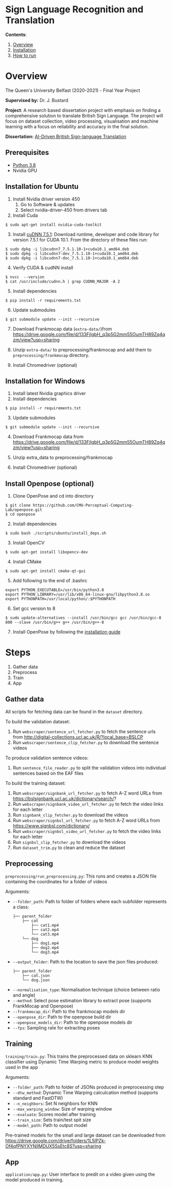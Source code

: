 
# Sign Language Recognition and Translation

**Contents**:

1. [Overview](#overview)
2. [Installation](#installation)
3. [How to run](#steps)

# Overview
The Queen's University Belfast (2020-2021) - Final Year Project

**Supervised by:** Dr. J. Bustard

**Project**: A research based dissertation project with emphasis on finding a comprehensive solution to translate British Sign Language. The project will focus on dataset collection, video processing, visualisation and machine learning with a focus on reliability and accuracy in the final solution.

**Dissertation:** [AI-Driven British Sign-language Translation](Kristina_Geddis_Dissertation.pdf)

## Prerequisites
- [Python 3.8](https://www.python.org/)
- Nvidia GPU

## Installation for Ubuntu
1. Install Nvidia driver version 450
    1. Go to Software & updates
    2. Select nvidia-driver-450 from drivers tab
2. Install Cuda
```
$ sudo apt-get install nvidia-cuda-toolkit
```
3. Install [cuDNN 7.5.1](https://developer.nvidia.com/cudnn): Download runtime, developer and code library for version 7.5.1 for CUDA 10.1. From the directory of these files run:
```
$ sudo dpkg -i libcudnn7_7.5.1.10-1+cuda10.1_amd64.deb
$ sudo dpkg -i libcudnn7-dev_7.5.1.10-1+cuda10.1_amd64.deb
$ sudo dpkg -i libcudnn7-doc_7.5.1.10-1+cuda10.1_amd64.deb
```
4. Verify CUDA & cudNN install
```
$ nvcc  --version
$ cat /usr/include/cudnn.h | grep CUDNN_MAJOR -A 2
```
5. Install dependencies
```
$ pip install -r requirements.txt
```
6. Update submodules
```
$ git submodule update --init --recursive
``` 
7. Download Frankmocap data (`extra-data/`)from https://drive.google.com/file/d/133FiIgbH_q3p5G2mm55OumTH89Zq4qzm/view?usp=sharing 

8. Unzip `extra-data/` to preprocessing/frankmocap and add them to `preprocessing/frankmocap` directory.
9. Install Chromedriver (optional)


## Installation for Windows
1. Install latest Nvidia graphics driver
2. Install dependencies
```
$ pip install -r requirements.txt
```
3. Update submodules
```
$ git submodule update --init --recursive
``` 
4. Download Frankmocap data from https://drive.google.com/file/d/133FiIgbH_q3p5G2mm55OumTH89Zq4qzm/view?usp=sharing

5. Unzip extra_data to preprocessing/frankmocap
6. Install Chromedriver (optional)

## Install Openpose (optional)
1. Clone OpenPose and cd into directory
```
$ git clone https://github.com/CMU-Perceptual-Computing-Lab/openpose.git
$ cd openpose
```
2. Install dependencies
```
$ sudo bash ./scripts/ubuntu/install_deps.sh
```
3. Install OpenCV
```
$ sudo apt-get install libopencv-dev
```
4. Install CMake
```
$ sudo apt-get install cmake-qt-gui
```
5. Add following to the end of .bashrc
```
export PYTHON_EXECUTABLE=/usr/bin/python3.8
export PYTHON_LIBRARY=/usr/lib/x86_64-linux-gnu/libpython3.8.so
export PYTHONPATH=/usr/local/python/:$PYTHONPATH
``` 
6. Set gcc version to 8
```
$ sudo update-alternatives --install /usr/bin/gcc gcc /usr/bin/gcc-8 800 --slave /usr/bin/g++ g++ /usr/bin/g++-8
```
7. Install OpenPose by following the [installation guide](https://github.com/CMU-Perceptual-Computing-Lab/openpose/blob/master/doc/installation/README.md#cmake-configuration)

# Steps

1. Gather data
2. Preprocess 
3. Train
4. App

## Gather data
All scripts for fetching data can be found in the `dataset` directory.

To build the validation dataset:
1. Run `webscraper/sentence_url_fetcher.py` to fetch the sentence urls from http://digital-collections.ucl.ac.uk/R/?local_base=BSLCP
2. Run `webscraper/sentence_clip_fetcher.py` to download the sentence videos

To produce validation sentence videos:
1. Run `sentence_file_reader.py` to split the validation videos into individual sentences based on the EAF files

To build the training dataset:
1. Run `webscraper/signbank_url_fetcher.py` to fetch A-Z word URLs from https://bslsignbank.ucl.ac.uk/dictionary/search/?
2. Run `webscraper/signbank_video_url_fetcher.py` to fetch the video links for each letter
3. Run `signbank_clip_fetcher.py` to download the videos
4. Run `webscraper/signbsl_url_fetcher.py` to fetch A-Z word URLs from https://www.signbsl.com/dictionary/
5. Run `webscraper/signbsl_video_url_fetcher.py` to fetch the video links for each letter
6. Run `signbsl_clip_fetcher.py` to download the videos
7. Run `dataset_trim.py` to clean and reduce the dataset


## Preprocessing
```preprocessing/run_preprocessing.py```: This runs and creates a JSON file containing the coordinates for a folder of videos

Arguments:
- `--folder_path`: Path to folder of folders where each subfolder represents a class:
    ```
    ├── parent_folder
        ├── cat
            ├── cat1.mp4
            ├── cat2.mp4
            └── cat3.mp4
        └── dog
            ├── dog1.mp4
            ├── dog2.mp4
            └── dog3.mp4
    ```
- `--output_folder`: Path to the location to save the json files produced:
    ```
    ├── parent_folder
        ├── cat.json
        └── dog.json
     ```
- `--normalisation_type`: Normalisation technique (choice between ratio and angle)
- `--method`: Select pose estimation library to extract pose (supports FrankMocap and Openpose)
- `--frankmocap_dir`: Path to the frankmocap models dir
- `--openpose_dir`: Path to the openpose build dir
- `--openpose_models_dir`: Path to the openpose models dir
- `--fps`: Sampling rate for extracting poses


## Training
```training/train.py```: This trains the preprocessed data on sklearn KNN classifier using Dynamic Time Warping metric to produce model weights used in the app

Arguments:
- `--folder_path`: Path to folder of JSONs produced in preprocessing step
- `--dtw_method`: Dynamic Time Warping calculcation method (supports standard and FastDTW)
- `--n_neighbors`: Set N neighbors for KNN
- `--max_warping_window`: Size of warping window
- `--evaluate`: Scores model after training
- `--train_size`: Sets train/test spit size
- `--model_path`: Path to output model

Pre-trained models for the small and large dataset can be downloaded from https://drive.google.com/drive/folders/1L5lPZk-Of4qfPNYXYNlIMDUX5SsEtc8S?usp=sharing

## App
```application/app.py```: User interface to predit on a video given using the model produced in training.

